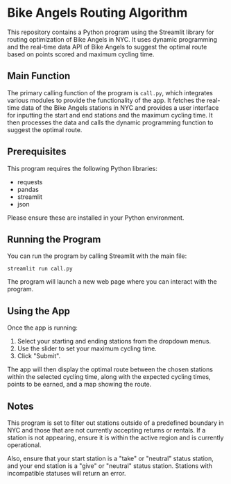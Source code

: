 # Bike Angels Routing Algorithm

This repository contains a Python program using the Streamlit library for routing optimization of Bike Angels in NYC. It uses dynamic programming and the real-time data API of Bike Angels to suggest the optimal route based on points scored and maximum cycling time. 

## Main Function

The primary calling function of the program is `call.py`, which integrates various modules to provide the functionality of the app. It fetches the real-time data of the Bike Angels stations in NYC and provides a user interface for inputting the start and end stations and the maximum cycling time. It then processes the data and calls the dynamic programming function to suggest the optimal route.

## Prerequisites

This program requires the following Python libraries:

- requests
- pandas
- streamlit
- json

Please ensure these are installed in your Python environment.

## Running the Program

You can run the program by calling Streamlit with the main file:

```
streamlit run call.py
```

The program will launch a new web page where you can interact with the program. 

## Using the App

Once the app is running:

1. Select your starting and ending stations from the dropdown menus.
2. Use the slider to set your maximum cycling time.
3. Click "Submit".

The app will then display the optimal route between the chosen stations within the selected cycling time, along with the expected cycling times, points to be earned, and a map showing the route.

## Notes

This program is set to filter out stations outside of a predefined boundary in NYC and those that are not currently accepting returns or rentals. If a station is not appearing, ensure it is within the active region and is currently operational. 

Also, ensure that your start station is a "take" or "neutral" status station, and your end station is a "give" or "neutral" status station. Stations with incompatible statuses will return an error.